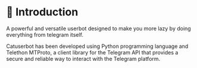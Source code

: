 # 📙 Introduction

A powerful and versatile userbot designed to make you more lazy by doing everything from telegram itself.

Catuserbot has been developed using Python programming language and Telethon MTProto,  a  client library for the Telegram API that provides a secure and reliable way to interact with the Telegram platform.
